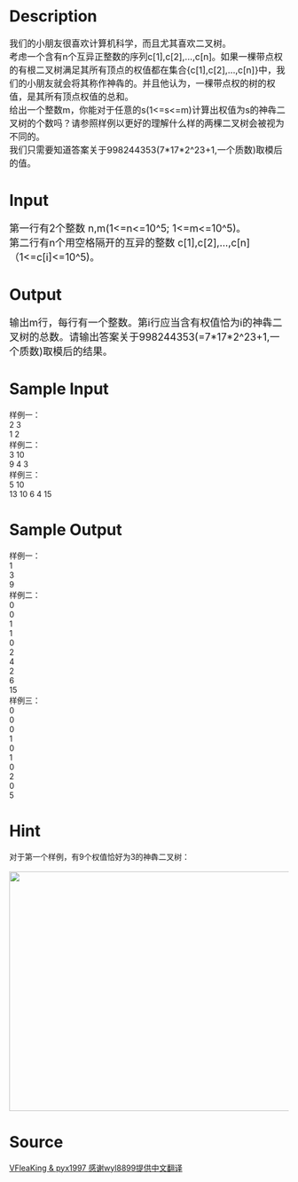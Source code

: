 
# Description

<div class="content"><p><span style="font-size: medium">我们的小朋友很喜欢计算机科学，而且尤其喜欢二叉树。<br/>
考虑一个含有n个互异正整数的序列c[1],c[2],...,c[n]。如果一棵带点权的有根二叉树满足其所有顶点的权值都在集合{c[1],c[2],...,c[n]}中，我们的小朋友就会将其称作神犇的。并且他认为，一棵带点权的树的权值，是其所有顶点权值的总和。<br/>
给出一个整数m，你能对于任意的s(1&lt;=s&lt;=m)计算出权值为s的神犇二叉树的个数吗？请参照样例以更好的理解什么样的两棵二叉树会被视为不同的。<br/>
我们只需要知道答案关于998244353(7*17*2^23+1,一个质数)取模后的值。<br/>
</span></p></div>

# Input

<div class="content"><p><font size="4">第一行有2个整数 n,m(1&lt;=n&lt;=10^5; 1&lt;=m&lt;=10^5)。<br/>
第二行有n个用空格隔开的互异的整数 c[1],c[2],...,c[n]（1&lt;=c[i]&lt;=10^5)。<br/>
</font></p></div>

# Output

<div class="content"><p><font size="4">输出m行，每行有一个整数。第i行应当含有权值恰为i的神犇二叉树的总数。请输出答案关于998244353(=7*17*2^23+1,一个质数)取模后的结果。<br/>
</font></p></div>

# Sample Input

<div class="content"><span class="sampledata">样例一：<br/>
2 3<br/>
1 2<br/>
样例二：<br/>
3 10<br/>
9 4 3<br/>
样例三：<br/>
5 10<br/>
13 10 6 4 15<br/>
</span></div>

# Sample Output

<div class="content"><span class="sampledata">样例一：<br/>
1<br/>
3<br/>
9<br/>
样例二：<br/>
0<br/>
0<br/>
1<br/>
1<br/>
0<br/>
2<br/>
4<br/>
2<br/>
6<br/>
15<br/>
样例三：<br/>
0<br/>
0<br/>
0<br/>
1<br/>
0<br/>
1<br/>
0<br/>
2<br/>
0<br/>
5<br/>
</span></div>

# Hint

<div class="content"><p></p><p>对于第一个样例，有9个权值恰好为3的神犇二叉树：<br/><br/>
<img height="432" alt="" width="819" src="source/bzoj/3625/img/aHR0cHM6Ly9seWRzeS5jb20vSnVkZ2VPbmxpbmUvdXBsb2FkLzIwMTQwNi9hLmpwZw==.jpg"/></p><p></p></div>

# Source

<div class="content"><p><a href="problemset.php?search=VFleaKing &amp; pyx1997 感谢wyl8899提供中文翻译
">VFleaKing &amp; pyx1997 感谢wyl8899提供中文翻译<br/>
</a></p></div>

